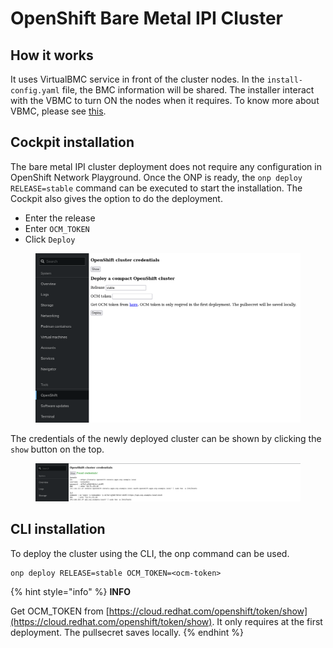 # OpenShift Bare Metal IPI Cluster

## How it works

It uses VirtualBMC service in front of the cluster nodes. In the `install-config.yaml` file, the BMC information will be shared. The installer interact with the VBMC to turn ON the nodes when it requires. To know more about VBMC, please see [this](https://github.com/openstack/virtualbmc).

## Cockpit installation

The bare metal IPI cluster deployment does not require any configuration in OpenShift Network Playground. Once the ONP is ready, the `onp deploy RELEASE=stable` command can be executed to start the installation. The Cockpit also gives the option to do the deployment.

* Enter the release
* Enter `OCM_TOKEN`
* Click `Deploy`

<figure><img src="../.gitbook/assets/image (3).png" alt=""><figcaption></figcaption></figure>

The credentials of the newly deployed cluster can be shown by clicking the `show` button on the top.

<figure><img src="../.gitbook/assets/cluster-cred-show.png" alt=""><figcaption></figcaption></figure>

## CLI installation

To deploy the cluster using the CLI, the onp command can be used.

```
onp deploy RELEASE=stable OCM_TOKEN=<ocm-token>
```

{% hint style="info" %}
**INFO**

Get OCM\_TOKEN from [https://cloud.redhat.com/openshift/token/show](https://cloud.redhat.com/openshift/token/show). It only requires at the first deployment. The pullsecret saves locally.
{% endhint %}


